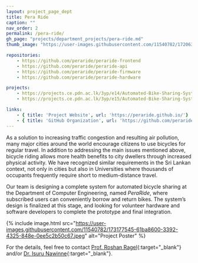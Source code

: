 ```yaml
---
layout: project_page_dept
title: Pera Ride
caption: ""
nav_order: 2
permalink: /pera-ride/
gh_page: "projects/department_projects/pera-ride.md"
thumb_image: "https://user-images.githubusercontent.com/11540782/172063597-f8755ee1-b8ce-420c-8ba6-6714054365f7.jpg"

repositories:
    - https://github.com/peraride/peraride-frontend
    - https://github.com/peraride/peraride-api
    - https://github.com/peraride/peraride-firmware
    - https://github.com/peraride/peraride-hardware

projects:
    - https://projects.ce.pdn.ac.lk/3yp/e14/Automated-Bike-Sharing-System/
    - https://projects.ce.pdn.ac.lk/3yp/e15/Automated-Bike-Sharing-System/

links:
    - { title: 'Project Website', url: 'https://peraride.github.io/'}
    - { title: 'GitHub Organization', url: 'https://github.com/peraride'}
---
```


As a solution to increasing traffic congestion and resulting air pollution, many major cities around the world encourage citizens to use bicycles for regular travel. In addition to addressing the main issues mentioned above, bicycle riding allows more health benefits to city dwellers through increased physical activity. We have recognized similar requirements in the Sri Lankan context, not only in cities but also in Universities where thousands of occupants frequently require short to medium-distance travel.

Our team is designing a complete system for automated bicycle sharing at the Department of Computer Engineering, named *PeraRide*, where subscribed users can conveniently borrow and return bikes. The system’s design is finalized at this stage, and looking for volunteer hardware and software developers to complete the prototype and final integration.

{% include image.html src="https://user-images.githubusercontent.com/11540782/173177545-61ba8600-3392-4325-848e-0ee5c2b50c67.jpeg" alt="Project Poster" %}

For the details, feel free to contact [Prof. Roshan Ragel](https://people.ce.pdn.ac.lk/staff/academic/roshan-ragel/){:target="_blank"} and/or [Dr. Isuru Nawinne](https://people.ce.pdn.ac.lk/staff/academic/isuru-nawinne/){:target="_blank"}.
